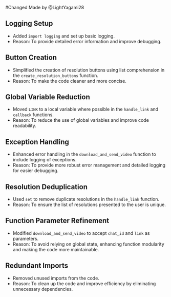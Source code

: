 #Changed Made by @LightYagami28

## Logging Setup
- Added `import logging` and set up basic logging.
- Reason: To provide detailed error information and improve debugging.

## Button Creation
- Simplified the creation of resolution buttons using list comprehension in the `create_resolution_buttons` function.
- Reason: To make the code cleaner and more concise.

## Global Variable Reduction
- Moved `LINK` to a local variable where possible in the `handle_link` and `callback` functions.
- Reason: To reduce the use of global variables and improve code readability.

## Exception Handling
- Enhanced error handling in the `download_and_send_video` function to include logging of exceptions.
- Reason: To provide more robust error management and detailed logging for easier debugging.

## Resolution Deduplication
- Used `set` to remove duplicate resolutions in the `handle_link` function.
- Reason: To ensure the list of resolutions presented to the user is unique.

## Function Parameter Refinement
- Modified `download_and_send_video` to accept `chat_id` and `link` as parameters.
- Reason: To avoid relying on global state, enhancing function modularity and making the code more maintainable.

## Redundant Imports
- Removed unused imports from the code.
- Reason: To clean up the code and improve efficiency by eliminating unnecessary dependencies.